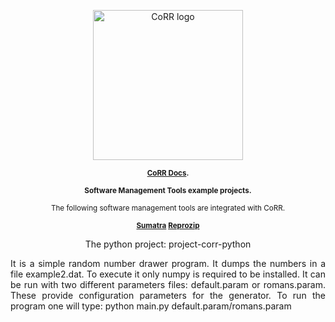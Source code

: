 <p align="center">
    <img src="https://rawgit.com/usnistgov/corr/master/corr-view/frontend/images/logo.svg"
         height="240"
         alt="CoRR logo"
         class="inline">
</p>
<p align="center"><sup><strong>
<a href="http://corr.readthedocs.io/en/latest/rst/README.html">CoRR Docs</a>.
</strong></sup></p>

<p align="center"><sup><strong>
Software Management Tools example projects.
</strong></sup></p>
<p align="center"><sup>
The following software management tools are integrated with CoRR.
</sup></p>

<p align="center"><sup><strong>
<a href="https://github.com/usnistgov/corr-sumatra">Sumatra</a>
<a href="https://github.com/usnistgov/corr-reprozip">Reprozip</a>
</strong></sup></p>

<p align="center">The python project: project-corr-python</p>
<p align="justify">
It is a simple random number drawer program. It dumps the numbers in a file example2.dat. To execute it
only numpy is required to be installed. It can be run with two different parameters files: default.param
or romans.param. These provide configuration parameters for the generator. To run the program one will
type: python main.py default.param/romans.param
</p>
